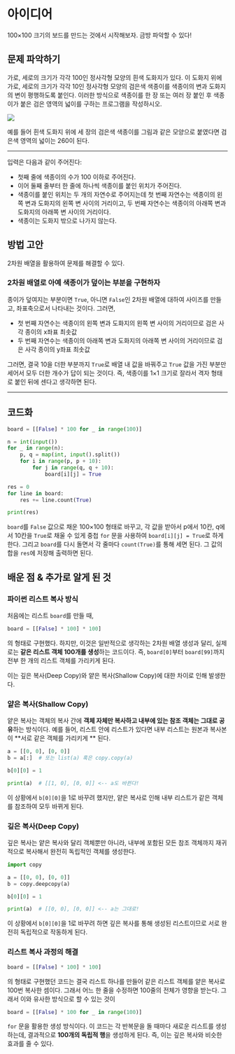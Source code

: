 # 아이디어
100×100 크기의 보드를 만드는 것에서 시작해보자. 금방 파악할 수 있다!

## 문제 파악하기
가로, 세로의 크기가 각각 100인 정사각형 모양의 흰색 도화지가 있다. 이 도화지 위에 가로, 세로의 크기가 각각 10인 정사각형 모양의 검은색 색종이를 색종이의 변과 도화지의 변이 평행하도록 붙인다. 이러한 방식으로 색종이를 한 장 또는 여러 장 붙인 후 색종이가 붙은 검은 영역의 넓이를 구하는 프로그램을 작성하시오.

![](https://velog.velcdn.com/images/aoi-aoba/post/11698ae1-a504-4c92-bdfa-610455bcd54e/image.png)

예를 들어 흰색 도화지 위에 세 장의 검은색 색종이를 그림과 같은 모양으로 붙였다면 검은색 영역의 넓이는 260이 된다.

---

입력은 다음과 같이 주어진다:
- 첫째 줄에 색종이의 수가 100 이하로 주어진다.
- 이어 둘째 줄부터 한 줄에 하나씩 색종이를 붙인 위치가 주어진다.
- 색종이를 붙인 위치는 두 개의 자연수로 주어지는데 첫 번째 자연수는 색종이의 왼쪽 변과 도화지의 왼쪽 변 사이의 거리이고, 두 번째 자연수는 색종이의 아래쪽 변과 도화지의 아래쪽 변 사이의 거리이다.
- 색종이는 도화지 밖으로 나가지 않는다.

## 방법 고안
2차원 배열을 활용하여 문제를 해결할 수 있다.

### 2차원 배열로 아예 색종이가 덮이는 부분을 구현하자
종이가 덮여지는 부분이면 `True`, 아니면 `False`인 2차원 배열에 대하여 사이즈를 만들고, 좌표축으로서 나타내는 것이다. 그러면,
- 첫 번째 자연수는 색종이의 왼쪽 변과 도화지의 왼쪽 변 사이의 거리이므로 검은 사각 종이의 x좌표 최솟값
- 두 번째 자연수는 색종이의 아래쪽 변과 도화지의 아래쪽 변 사이의 거리이므로 검은 사각 종이의 y좌표 최솟값

그러면, 결국 10을 더한 부분까지 `True`로  배열 내 값을 바꿔주고 `True` 값을 가진 부분만 세어서 모두 더한 개수가 답이 되는 것이다. 즉, 색종이를 1×1 크기로 잘라서 격자 형태로 붙인 뒤에 센다고 생각하면 된다.

---

## 코드화
```python
board = [[False] * 100 for _ in range(100)]

n = int(input())
for _ in range(n):
    p, q = map(int, input().split())
    for i in range(p, p + 10):
        for j in range(q, q + 10):
            board[i][j] = True

res = 0
for line in board:
    res += line.count(True)

print(res)
```

`board`를 `False` 값으로 채운 100×100 형태로 바꾸고, 각 값을 받아서 p에서 10칸, q에서 10칸을 `True`로 채울 수 있게 중첩 `for` 문을 사용하여 `board[i][j] = True`로 하게 한다. 그리고 `board`를 다시 돌면서 각 줄마다 `count(True)`를 통해 세면 된다. 그 값의 합을 `res`에 저장해 출력하면 된다.

## 배운 점 & 추가로 알게 된 것
### 파이썬 리스트 복사 방식
처음에는 리스트 `board`를 만들 때,
```python
board = [[False] * 100] * 100]
```
의 형태로 구현했다. 하지만, 이것은 일반적으로 생각하는 2차원 배열 생성과 달리, 실제로는 **같은 리스트 객체 100개를 생성**&ZeroWidthSpace;하는 코드이다. 즉, `board[0]`부터 `board[99]`까지 전부 한 개의 리스트 객체를 가리키게 된다.

이는 깊은 복사(Deep Copy)와 얕은 복사(Shallow Copy)에 대한 차이로 인해 발생한다.

### 얕은 복사(Shallow Copy)
얕은 복사는 객체의 복사 간에 **객체 자체만 복사하고 내부에 있는 참조 객체는 그대로 공유**&ZeroWidthSpace;하는 방식이다. 예를 들어, 리스트 안에 리스트가 있다면 내부 리스트는 원본과 복사본이 **서로 같은 객체를 가리키게 ** 된다.

```python
a = [[0, 0], [0, 0]]
b = a[:]  # 또는 list(a) 혹은 copy.copy(a)

b[0][0] = 1

print(a)  # [[1, 0], [0, 0]] <-- a도 바뀐다!
```
이 상황에서 `b[0][0]`을 1로 바꾸려 했지만, 얕은 복사로 인해 내부 리스트가 같은 객체를 참조하여 모두 바뀌게 된다.

### 깊은 복사(Deep Copy)
깊은 복사는 얕은 복사와 달리 객체뿐만 아니라, 내부에 포함된 모든 참조 객체까지 재귀적으로 복사해서 완전히 독립적인 객체를 생성한다.

```python
import copy

a = [[0, 0], [0, 0]]
b = copy.deepcopy(a)

b[0][0] = 1

print(a)  # [[0, 0], [0, 0]] <-- a는 그대로!
```
이 상황에서 `b[0][0]`을 1로 바꾸려 하면 깊은 복사를 통해 생성된 리스트이므로 서로 완전히 독립적으로 작동하게 된다.

### 리스트 복사 과정의 해결

```python
board = [[False] * 100] * 100]
```
의 형태로 구현했던 코드는 결국 리스트 하나를 만들어 같은 리스트 객체를 얕은 복사로 100번 복사한 셈이다. 그래서 어느 한 줄을 수정하면 100줄의 전체가 영향을 받는다. 그래서 이와 유사한 방식으로 할 수 있는 것이

```python
board = [[False] * 100 for _ in range(100)]
```
`for` 문을 활용한 생성 방식이다. 이 코드는 각 반복문을 돌 때마다 새로운 리스트를 생성하는데, 결과적으로 **100개의 독립적 행**&ZeroWidthSpace;을 생성하게 된다. 즉, 이는 깊은 복사와 비슷한 효과를 줄 수 있다.
